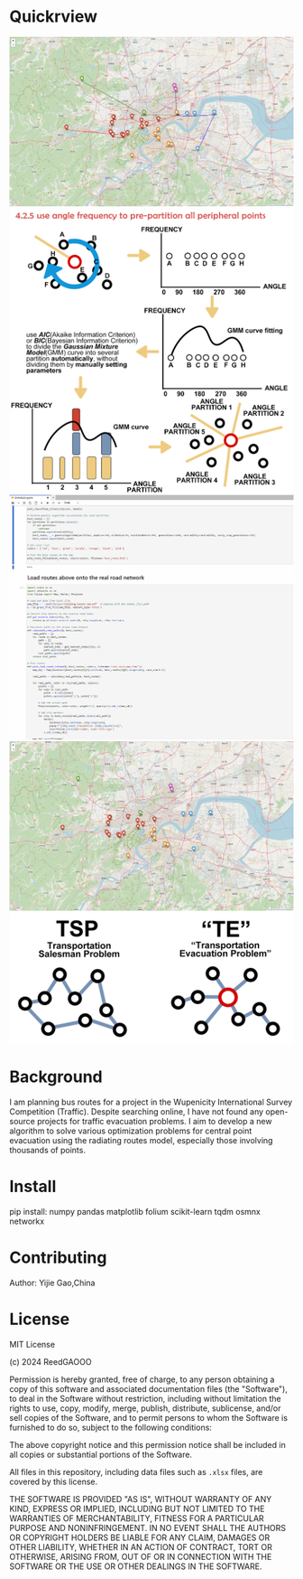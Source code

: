 # Quickrview
![Best Routes](pictures/best_routes.png)
![GMM](pictures/GMM_devide_angle_according_to_angle_frequency.png)
![Progress](pictures/progress.gif)
![Classified Cities](pictures/classfied_cities.png)
![TSP&TE](pictures/TSP&TE.png)

# Background
I am planning bus routes for a project in the Wupenicity International Survey Competition (Traffic). Despite searching online, I have not found any open-source projects for traffic evacuation problems. I aim to develop a new algorithm to solve various optimization problems for central point evacuation using the radiating routes model, especially those involving thousands of points.

# Install
pip install:
numpy
pandas
matplotlib
folium
scikit-learn
tqdm
osmnx
networkx

# Contributing
Author: Yijie Gao,China
# License
MIT License

(c) 2024 ReedGAOOO

Permission is hereby granted, free of charge, to any person obtaining a copy
of this software and associated documentation files (the "Software"), to deal
in the Software without restriction, including without limitation the rights
to use, copy, modify, merge, publish, distribute, sublicense, and/or sell
copies of the Software, and to permit persons to whom the Software is
furnished to do so, subject to the following conditions:

The above copyright notice and this permission notice shall be included in all
copies or substantial portions of the Software.

All files in this repository, including data files such as `.xlsx` files, are
covered by this license.

THE SOFTWARE IS PROVIDED "AS IS", WITHOUT WARRANTY OF ANY KIND, EXPRESS OR
IMPLIED, INCLUDING BUT NOT LIMITED TO THE WARRANTIES OF MERCHANTABILITY,
FITNESS FOR A PARTICULAR PURPOSE AND NONINFRINGEMENT. IN NO EVENT SHALL THE
AUTHORS OR COPYRIGHT HOLDERS BE LIABLE FOR ANY CLAIM, DAMAGES OR OTHER
LIABILITY, WHETHER IN AN ACTION OF CONTRACT, TORT OR OTHERWISE, ARISING FROM,
OUT OF OR IN CONNECTION WITH THE SOFTWARE OR THE USE OR OTHER DEALINGS IN THE
SOFTWARE.
